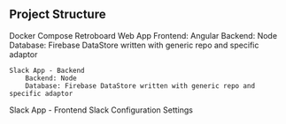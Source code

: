 ## Project Structure
Docker Compose
    Retroboard Web App
        Frontend: Angular
        Backend: Node
        Database: Firebase DataStore written with generic repo and specific adaptor

    Slack App - Backend
        Backend: Node
        Database: Firebase DataStore written with generic repo and specific adaptor

Slack App - Frontend
    Slack Configuration Settings